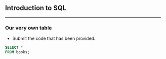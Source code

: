 ## Introduction to SQL
---
### Our very own table
* Submit the code that has been provided.
```sql
SELECT *
FROM books;
```

